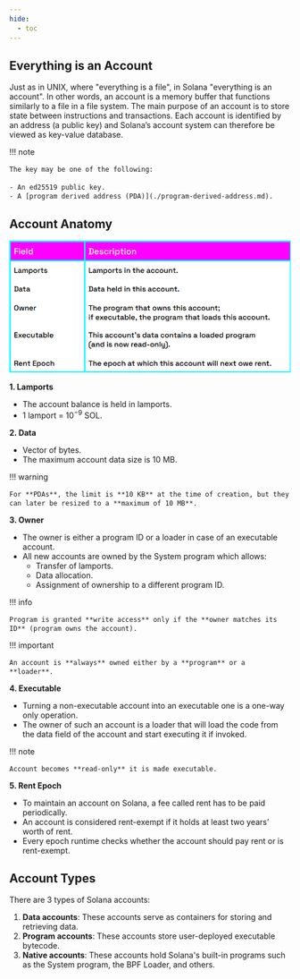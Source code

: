 ```yaml
---
hide:
  - toc
---
```


<h2>Everything is an Account</h2>

Just as in UNIX, where "everything is a file", in Solana "everything is an account". In other words, an account is a memory buffer that functions similarly to a file in a file system. The main purpose of an account is to store state between instructions and transactions. Each account is identified by an address (a public key) and Solana’s account system can therefore be viewed as  key-value database.

!!! note

    The key may be one of the following:

    - An ed25519 public key.
    - A [program derived address (PDA)](./program-derived-address.md).

<h2>Account Anatomy</h2>

![Account Layout](../images/account-layout.png)

**1. Lamports**

  - The account balance is held in lamports.
  - 1 lamport = 10<sup>−9</sup> SOL.

**2. Data**

  - Vector of bytes.
  - The maximum account data size is 10 MB.

!!! warning

    For **PDAs**, the limit is **10 KB** at the time of creation, but they can later be resized to a **maximum of 10 MB**.

**3. Owner**

  - The owner is either a program ID or a loader in case of an executable account.
  - All new accounts are owned by the System program which allows:
    -  Transfer of lamports.
    -  Data allocation.
    -  Assignment of ownership to a different program ID.

!!! info

    Program is granted **write access** only if the **owner matches its ID** (program owns the account).

!!! important

    An account is **always** owned either by a **program** or a **loader**.

**4. Executable**

  - Turning a non-executable account into an executable one is a one-way only operation.
  - The owner of such an account is a loader that will load the code from the data field of the account and start executing it if invoked.

!!! note

    Account becomes **read-only** it is made executable.

**5. Rent Epoch**

  - To maintain an account on Solana, a fee called rent has to be paid periodically.
  - An account is considered rent-exempt if it holds at least two years’ worth of rent.
  - Every epoch runtime checks whether the account should pay rent or is rent-exempt.

<h2>Account Types</h2>

There are 3 types of Solana accounts:

1. **Data accounts**: These accounts serve as containers for storing and retrieving data.
2. **Program accounts**: These accounts store user-deployed executable bytecode.
3. **Native accounts**: These accounts hold Solana's built-in programs such as the System program, the BPF Loader, and others.
